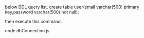 below DDL query list.
create table user(email varchar(500) primary key,password varchar(500) not null);

then execute this command.

node dbConnection.js
